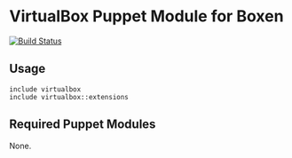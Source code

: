 # VirtualBox Puppet Module for Boxen

[![Build Status](https://travis-ci.org/boxen/puppet-virtualbox.svg?branch=master)](https://travis-ci.org/boxen/puppet-virtualbox)

## Usage

```puppet
include virtualbox
include virtualbox::extensions
```

## Required Puppet Modules

None.
